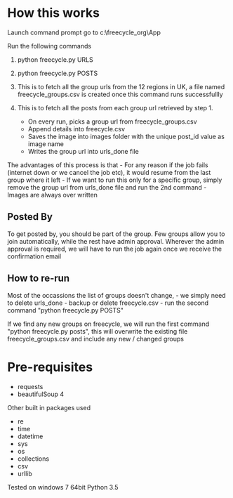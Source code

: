 How this works
==============

Launch command prompt go to c:\freecycle_org\App

Run the following commands 

1. python freecycle.py URLS 
2. python freecycle.py POSTS

1. This is to fetch all the group urls from the 12 regions in UK, a file named freecycle_groups.csv is created once this command runs successfullly

2. This is to fetch all the posts from each group url retrieved by step 1. 
	- On every run, picks a group url from freecycle_groups.csv
	- Append details into freecycle.csv 
	- Saves the image into images folder with the unique post_id value as image name
	- Writes the group url into urls_done file

The advantages of this process is that
	- For any reason if the job fails (internet down or we cancel the job etc), it would resume from the last group where it left
	- If we want to run this only for a specific group, simply remove the group url from urls_done file and run the 2nd command
	- Images are always over written 

Posted By
---------

To get posted by, you should be part of the group. Few groups allow you to join automatically, while the rest have admin approval. Wherever the admin approval is required, we will have to run the job again once we receive the confirmation email

How to re-run
-------------

Most of the occassions the list of groups doesn't change, 
	- we simply need to delete urls_done 
	- backup or delete freecycle.csv 
	- run the second command "python freecycle.py POSTS"

If we find any new groups on freecycle, we will run the first command "python freecycle.py posts", this will overwrite the existing file freecycle_groups.csv and include any new / changed groups


Pre-requisites
==============

* requests
* beautifulSoup 4

Other built in packages used
* re
* time
* datetime
* sys
* os
* collections
* csv
* urllib

Tested on windows 7 64bit Python 3.5